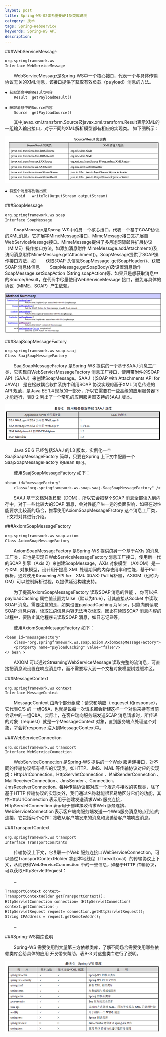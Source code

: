 ```yaml
---
layout: post
title: Spring-WS-02体系重要API及类库说明
category: 技术
tags: Spring-Webservice
keywords: Spring-WS API
description: 
---
```


###WebServiceMessage

	org.springframework.ws
	Interface WebServiceMessage

　　WebServiceMessage是Spring-WS中一个核心接口，代表一个与具体传输协议无关的XML消息，该接口提供了获取有效负载（palyload）消息的方法。

	◆ 获取消息中的Result内容
		Result	getPayloadResult() 

	◆ 获取消息中的Source内容
		Source	getPayloadSource() 


　　其中javax.xml.transform.Source及javax.xml.transform.Result表示XML的一组输入输出接口，对于不同的XML解析模型都有相应的实现类。	如下图所示：
	

![15041901](/public/img/tec/xml-transform.jpg)
   
	◆ 将整个消息写到输出流
		 void	writeTo(OutputStream outputStream) 

###SoapMessage

	org.springframework.ws.soap 
	Interface SoapMessage

　　SoapMessage是Spring-WS中的另一个核心接口，代表一个基于SOAP协议的XML消息。它扩展字MimeMessage接口，MimeMessage接口又扩展自WebServiceMessage接口。MimeMessage提供了多用途网际邮件扩展协议（MIME）操作接口方法，如添加消息附件 MimeMessage.addAttachment()及访问消息附件MimeMessage.getAttachment()。SoapMessage提供了SOAP操作接口方法，如
　　获取SOAP 头信息SoapMessage. getSoapHeader()、获取SOAP 消息体信息
　　SoapMessage.getSoapBody()及设置消息动作SoapMessage.setSoapAction (String soapAction)等，如果只是想获取消息中的Source/Result，在代码中尽量使用WebServiceMessage 接口，避免与具体的协议（MIME、SOAP）产生依赖。

 
![15041902](/public/img/tec/xml-transform-2.png)

###SaajSoapMessageFactory

	org.springframework.ws.soap.saaj 
	Class SaajSoapMessageFactory

　　SaajSoapMessageFactory 是Spring-WS 提供的一个基于SAAJ 消息工厂类，它实现自WebServiceMessageFactory 消息工厂接口，使用带附件的SOAP API（SAAJ）来创建SoapMessage。SAAJ（(SOAP with Attachments API for JAVA)） 是在松散耦合软件系统中利用SOAP 协议实现的基于XML 消息传递的API 规范，是Java EE 1.4 规范的一部分，所以它需要在一些高级的应用服务器下才能运行，表B-2 列出了一个常见的应用服务器支持的SAAJ 版本。

![15041903](/public/img/tec/xml-transform-3.png)

　　Java SE 6 已经包括SAAJ 的1.3 版本，实例化一个SaajSoapMessageFactory 简单，只要在Spring 上下文中配置一个SaajSoapMessageFactory 的Bean 即可。

　　使用SaajSoapMessageFactory 如下：

	<bean id="messageFactory"
		class="org.springframework.ws.soap.saaj.SaajSoapMessageFactory" />
　　SAAJ 基于文档对象模型（DOM），所以它会把整个SOAP 消息全部读入到内存中，对于一些比较大的SOAP 消息，会对性能产生一定的负面影响，如果在对性能要求比较高的场合，推荐使用AxiomSoapMessageFactory 这个消息工厂类，下文将对其进行介绍。

###AxiomSoapMessageFactory

	org.springframework.ws.soap.axiom 
	Class AxiomSoapMessageFactory

　　AxiomSoapMessageFactory 是Spring-WS 提供的另一个基于AXIs 的消息工厂类，它也是实现自WebServiceMessageFactory 消息工厂接口，使用新一代的SOAP 引擎（Axis 2）来创建SoapMessage，AXIs 对象模型 （AXIOM）是一个XML 对象模型，设计用于提高 XML 处理期间的内存使用率和性能，基于Pull 解析。通过使用Streaming API for　XML (StAX) Pull 解析器，AXIOM（也称为 OM）可以控制解析过程，以提供延迟构建支持。

　　为了提高AxiomSoapMessageFactory 读取SOAP 消息的性能 ， 你可以把payloadCaching 属性值设置为false（默认为true），让其直接从Socket 中读取SOAP 消息。需要注意的是，如果设置payloadCaching 为false，只能向前读取SOAP 消息内容，读取过的信息内容无法再次读取，因此在读取SOAP 消息内容的过程中，要防止其他程序去读取SOAP 消息，如日志记录等。

　　使用AxiomSoapMessageFactory 如下：

	<bean id="messageFactory"
		class="org.springframework.ws.soap.axiom.AxiomSoapMessageFactory">
		<protperty name="payloadCaching" value="false"/>
	</ bean >

　　AXIOM 可以通过StreamingWebServiceMessage 读取完整的流消息，可直接把消息流设置在响应消息中，而不需要写入到一个文档对象模型树或缓冲区。

###MessageContext

	org.springframework.ws.context 
	Interface MessageContext

　　MessageContext 由两个部分组成：请求和响应（requeset 和response），它代表C/S 的
一组Q&A，也就是说每一次请求都会新建这样一个对象来持有当前会话中的一组Q&A。实际上，在客户瑞向服务端发送SOAP 消息请求时，所传递的对象（request）就是一个MessageContext 对象，直到服务端点处理这个对象，才会将response 注入到MessageContext中。

###WebServiceConnection

	org.springframework.ws.transport 
	Interface WebServiceConnection

　　WebServiceConnection 是Spring-WS 提供的一个Web 服务连接口，对不同的传输协议都有相应的实现类，如HTTP、JMS、MAIL 等传输协议对应的实现类：HttpUrlConnection、HttpServletConnection 、MailSenderConnection 、MailReceiverConnection 、JmsSender 、Connection、JmsReceiverConnection。每种传输协议都对应一个发送与接收的实现类，除了基于HTTP 传输协议的实现类外，我们通过名称就能很容易地区分它们的功能，其中HttpUrlConnection 表示用于创建发送请求Web 服务连接，HttpServletConnection 表示用于创建接收请求Web 服务连接。WebServiceConnection 表示客户端向服务端发送一个Web服务消息的点到点的连接，它包括两个动作：接收从客户端发来的消息和发送给客户端响应消息。

###TransportContext

	org.springframework.ws.transport 
	Interface TransportConstants

　　传输协议上下文，它关联一个Web 服务连接口WebServiceConnection，可以通过TransportContextHolder 拿到本地线程（ThreadLocal）的传输协议上下文，从而获得WebServiceConnection 中的一些信息，如基于HTTP 传输协议，可以获取HttpServletRequest：

　　…

	TransportContext context= TransportContextHolder.getTransportContext();
	HttpServletConnection connection=（HttpServletConnection）context.getConnection();
	HttpServletRequest request= connection.getHttpServletRequest();
	String IPAddress = request.getRemoteAddr();

　　…

###Spring-WS类库说明

　　Spring-WS 需要使用到大量第三方依赖类库，了解不同场合需要使用哪些依赖类库会给具体的应用
开发带来帮助，表B-3 对这些类库进行了说明。

![15041904](/public/img/tec/xml-transform-4.png)

